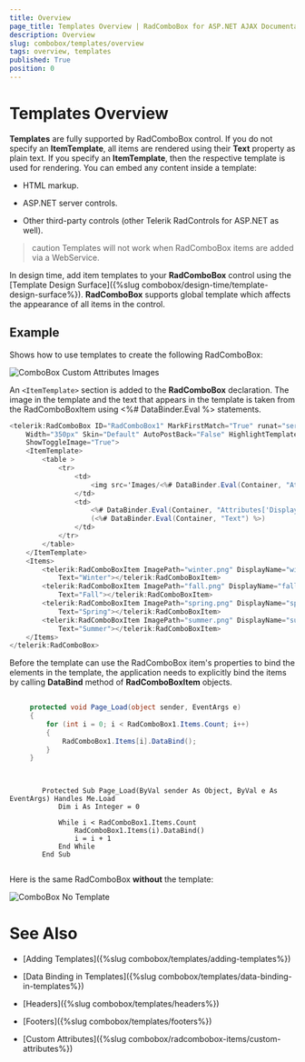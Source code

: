 ```yaml
---
title: Overview
page_title: Templates Overview | RadComboBox for ASP.NET AJAX Documentation
description: Overview
slug: combobox/templates/overview
tags: overview, templates
published: True
position: 0
---
```


# Templates Overview



**Templates** are fully supported by RadComboBox control. If you do not specify an **ItemTemplate**, all items are rendered using their **Text** property as plain text. If you specify an **ItemTemplate**, then the respective template is used for rendering. You can embed any content inside a template:

* HTML markup.

* ASP.NET server controls.

* Other third-party controls (other Telerik RadControls for ASP.NET as well).

>caution Templates will not work when RadComboBox items are added via a WebService.
>


In design time, add item templates to your **RadComboBox** control using the [Template Design Surface]({%slug combobox/design-time/template-design-surface%}). **RadComboBox** supports global template which affects the appearance of all items in the control.

## Example

Shows how to use templates to create the following RadComboBox:

![ComboBox Custom Attributes Images](images/combobox_customattributeimages.png)

An `<ItemTemplate>` section is added to the **RadComboBox** declaration. The image in the template and the text that appears in the template is taken from the RadComboBoxItem using <%# DataBinder.Eval %> statements.

````C#
<telerik:RadComboBox ID="RadComboBox1" MarkFirstMatch="True" runat="server" Height="297px"
	Width="350px" Skin="Default" AutoPostBack="False" HighlightTemplatedItems="True"
	ShowToggleImage="True">
	<ItemTemplate>
		<table >
			<tr>
				<td>
					<img src='Images/<%# DataBinder.Eval(Container, "Attributes['ImagePath']") %>' alt="" />
				</td>
				<td>
					<%# DataBinder.Eval(Container, "Attributes['DisplayName']") %>
					(<%# DataBinder.Eval(Container, "Text") %>)
				</td>
			</tr>
		</table>
	</ItemTemplate>
	<Items>
		<telerik:RadComboBoxItem ImagePath="winter.png" DisplayName="winter.png | Size: 2,134 Kb | Last Mofified: 01/11/2005"
			Text="Winter"></telerik:RadComboBoxItem>
		<telerik:RadComboBoxItem ImagePath="fall.png" DisplayName="fall.png | Size: 2,134 Kb | Last Mofified: 01/11/2005"
			Text="Fall"></telerik:RadComboBoxItem>
		<telerik:RadComboBoxItem ImagePath="spring.png" DisplayName="spring.png | Size: 2,134 Kb | Last Mofified: 01/11/2005"
			Text="Spring"></telerik:RadComboBoxItem>
		<telerik:RadComboBoxItem ImagePath="summer.png" DisplayName="summer.png | Size: 2,134 Kb | Last Mofified: 01/11/2005"
			Text="Summer"></telerik:RadComboBoxItem>
	</Items>
</telerik:RadComboBox>
````



Before the template can use the RadComboBox item's properties to bind the elements in the template, the application needs to explicitly bind the items by calling **DataBind** method of **RadComboBoxItem** objects.



````C#
	     
	 protected void Page_Load(object sender, EventArgs e)
	 {   
	     for (int i = 0; i < RadComboBox1.Items.Count; i++)   
	     {      
	         RadComboBox1.Items[i].DataBind();   
	     }      
	 }
				
````
````VB.NET
	     
	    Protected Sub Page_Load(ByVal sender As Object, ByVal e As EventArgs) Handles Me.Load
	        Dim i As Integer = 0
	
	        While i < RadComboBox1.Items.Count
	            RadComboBox1.Items(i).DataBind()
	            i = i + 1
	        End While
	    End Sub
	
````


Here is the same RadComboBox **without** the template:

![ComboBox No Template](images/combobox_notemplate.png)

# See Also

 * [Adding Templates]({%slug combobox/templates/adding-templates%})

 * [Data Binding in Templates]({%slug combobox/templates/data-binding-in-templates%})

 * [Headers]({%slug combobox/templates/headers%})

 * [Footers]({%slug combobox/templates/footers%})

 * [Custom Attributes]({%slug combobox/radcombobox-items/custom-attributes%})
